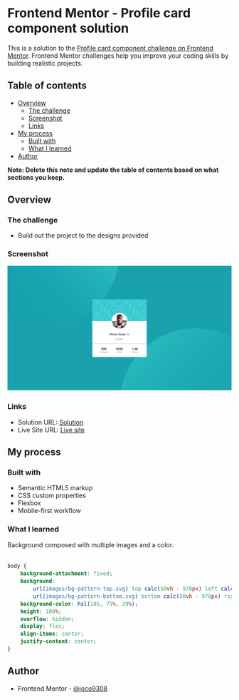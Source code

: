# Frontend Mentor - Profile card component solution

This is a solution to the [Profile card component challenge on Frontend Mentor](https://www.frontendmentor.io/challenges/profile-card-component-cfArpWshJ). Frontend Mentor challenges help you improve your coding skills by building realistic projects. 

## Table of contents

- [Overview](#overview)
  - [The challenge](#the-challenge)
  - [Screenshot](#screenshot)
  - [Links](#links)
- [My process](#my-process)
  - [Built with](#built-with)
  - [What I learned](#what-i-learned)
- [Author](#author)

**Note: Delete this note and update the table of contents based on what sections you keep.**

## Overview

### The challenge

- Build out the project to the designs provided

### Screenshot

![](./screenshot.png)

### Links

- Solution URL: [Solution](https://www.frontendmentor.io/solutions/mobile-first-site-using-card-KiynL8gRl)
- Live Site URL: [Live site](https://joco9308.github.io/fm-profile-card-component/)

## My process

### Built with

- Semantic HTML5 markup
- CSS custom properties
- Flexbox
- Mobile-first workflow

### What I learned

Background composed with multiple images and a color.

```css

body {
    background-attachment: fixed;
    background: 
        url(images/bg-pattern-top.svg) top calc(50vh - 978px) left calc(50vw - 978px) no-repeat,
        url(images/bg-pattern-bottom.svg) bottom calc(50vh - 978px) right calc(50vw - 978px) no-repeat;
    background-color: hsl(185, 75%, 39%);
    height: 100%;
    overflow: hidden;
    display: flex;
    align-items: center;
    justify-content: center;
}
```

## Author

- Frontend Mentor - [@joco9308](https://www.frontendmentor.io/profile/joco9308)